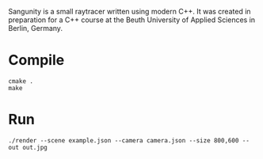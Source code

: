 Sangunity is a small raytracer written using modern C++. It was created in preparation for a C++ course
at the Beuth University of Applied Sciences in Berlin, Germany.

# Compile

    cmake .
    make

# Run

    ./render --scene example.json --camera camera.json --size 800,600 --out out.jpg